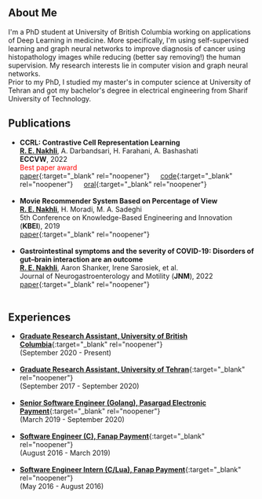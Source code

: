 ## About Me

I'm a PhD student at University of British Columbia working on applications of Deep Learning in medicine. More specifically, I'm using self-supervised learning and graph neural networks to improve diagnosis of cancer using histopathology images while reducing (better say removing!) the human supervision. My research interests lie in computer vision and graph neural networks.  <br> Prior to my PhD, I studied my master's in computer science at University of Tehran and got my bachelor's degree in electrical engineering from Sharif University of Technology.

## Publications

- **CCRL: Contrastive Cell Representation Learning** <br> **<u>R. E. Nakhli</u>**, A. Darbandsari, H. Farahani, A. Bashashati <br> **ECCVW**, 2022 <br> <span style="color:red;"> Best paper award</span> <br> [paper](https://arxiv.org/abs/2208.06445){:target="_blank" rel="noopener"} &emsp; [code](https://github.com/raminnakhli/Contrastive-Cell-Representation-Learning){:target="_blank" rel="noopener"} &emsp; [oral](https://youtu.be/gOv6ukYzLEw){:target="_blank" rel="noopener"} <br> <br>
- **Movie Recommender System Based on Percentage of View** <br> **<u>R. E. Nakhli</u>**, H. Moradi, M. A. Sadeghi <br> 5th Conference on Knowledge-Based Engineering and Innovation (**KBEI**), 2019 <br> [paper](https://ieeexplore.ieee.org/document/8734976){:target="_blank" rel="noopener"} <br> <br>
- **Gastrointestinal symptoms and the severity of COVID-19: Disorders of gut–brain interaction are an outcome** <br> **<u>R. E. Nakhli</u>**, Aaron Shanker, Irene Sarosiek, et al. <br> Journal of Neurogastroenterology and Motility (**JNM**), 2022 <br> [paper](https://pubmed.ncbi.nlm.nih.gov/35383423/){:target="_blank" rel="noopener"} <br> <br>

## Experiences

- [**Graduate Research Assistant, University of British Columbia**](https://aimlab.ca/team/){:target="_blank" rel="noopener"} <br> (September 2020 - Present)  <br> <br>
- [**Graduate Research Assistant, University of Tehran**](https://ece.ut.ac.ir/en/ece){:target="_blank" rel="noopener"} <br> (September 2017 - September 2020) <br> <br>
- [**Senior Software Engineer (Golang), Pasargad Electronic Payment**](https://pep.co.ir/en/){:target="_blank" rel="noopener"} <br> (March 2019 - September 2020) <br> <br>
- [**Software Engineer (C), Fanap Payment**](https://fanap.ir){:target="_blank" rel="noopener"} <br> (August 2016 - March 2019) <br> <br>
- [**Software Engineer Intern (C/Lua), Fanap Payment**](https://fanap.ir){:target="_blank" rel="noopener"} <br> (May 2016 - August 2016) <br> <br>

